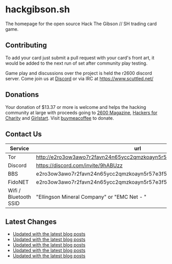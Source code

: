# hackgibson.sh
The homepage for the open source Hack The Gibson // SH trading card game.


## Contributing

To add your card just submit a pull request with your card's front art, it would be added to the next run of set after community play testing.

Game play and discussions over the project is held the r2600 discord server. Come join us at [Discord](https://discord.com/invite/9hABUzz) or via IRC at https://www.scuttled.net/


## Donations

Your donation of $13.37 or more is welcome and helps the hacking community at large with proceeds going to [2600 Magazine](https://2600.com/), [Hackers for Charity](https://hackersforcharity.org) and [Girlstart](https://girlstart.org).  Visit [buymeacoffee](https://www.buymeacoffee.com/hackgibson.sh) to donate.


## Contact Us

Service | url
-|-
Tor | http://e2ro3ow3awo7r2favn24n65ycc2qmzkoayn5r57e3f56nvjwdcgg32ad.onion
Discord | https://discord.com/invite/9hABUzz
BBS | e2ro3ow3awo7r2favn24n65ycc2qmzkoayn5r57e3f56nvjwdcgg32ad.onion:23
FidoNET | e2ro3ow3awo7r2favn24n65ycc2qmzkoayn5r57e3f56nvjwdcgg32ad.onion:24554
Wifi / Bluetooth SSID | "Ellingson Mineral Company" or "EMC Net - <fidonet address>"

## Latest Changes
<!-- BLOG-POST-LIST:START -->
- [Updated with the latest blog posts](https://github.com/DFW2600/hackgibson.sh/commit/cdcc0cd90ab18ba2e0ba0427d0200433d07f909a)
- [Updated with the latest blog posts](https://github.com/DFW2600/hackgibson.sh/commit/64f73f4c226a807a1ee411c27a1947aa98ba40ca)
- [Updated with the latest blog posts](https://github.com/DFW2600/hackgibson.sh/commit/6cf133579fc6dd52f78e5e40872e3d3755005605)
- [Updated with the latest blog posts](https://github.com/DFW2600/hackgibson.sh/commit/a4125fb9e51f5751c6f0908e6ee7efd9b11df2c8)
- [Updated with the latest blog posts](https://github.com/DFW2600/hackgibson.sh/commit/a10ecd5bddf6c29073d7461f89088c883c271cf7)
<!-- BLOG-POST-LIST:END -->
